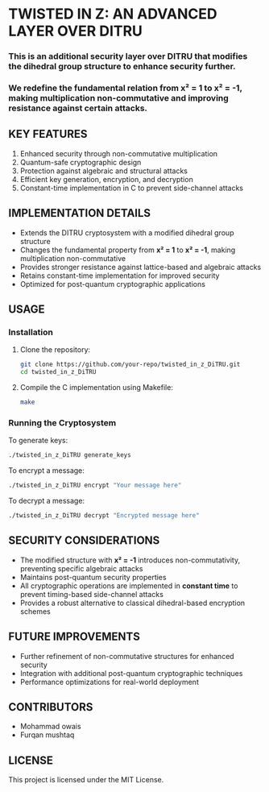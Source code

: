 # TWISTED IN Z: AN ADVANCED LAYER OVER DITRU

### This is an additional security layer over DITRU that modifies the dihedral group structure to enhance security further.

### We redefine the fundamental relation from x² = 1 to x² = -1, making multiplication non-commutative and improving resistance against certain attacks.

## KEY FEATURES

1. Enhanced security through non-commutative multiplication
2. Quantum-safe cryptographic design
3. Protection against algebraic and structural attacks
4. Efficient key generation, encryption, and decryption
5. Constant-time implementation in C to prevent side-channel attacks

## IMPLEMENTATION DETAILS

- Extends the DITRU cryptosystem with a modified dihedral group structure
- Changes the fundamental property from **x² = 1** to **x² = -1**, making multiplication non-commutative
- Provides stronger resistance against lattice-based and algebraic attacks
- Retains constant-time implementation for improved security
- Optimized for post-quantum cryptographic applications

## USAGE

### Installation

1. Clone the repository:
   ```bash
   git clone https://github.com/your-repo/twisted_in_z_DiTRU.git
   cd twisted_in_z_DiTRU
   ```
2. Compile the C implementation using Makefile:
   ```bash
   make
   ```

### Running the Cryptosystem

To generate keys:

```bash
./twisted_in_z_DiTRU generate_keys
```

To encrypt a message:

```bash
./twisted_in_z_DiTRU encrypt "Your message here"
```

To decrypt a message:

```bash
./twisted_in_z_DiTRU decrypt "Encrypted message here"
```

## SECURITY CONSIDERATIONS

- The modified structure with **x² = -1** introduces non-commutativity, preventing specific algebraic attacks
- Maintains post-quantum security properties
- All cryptographic operations are implemented in **constant time** to prevent timing-based side-channel attacks
- Provides a robust alternative to classical dihedral-based encryption schemes

## FUTURE IMPROVEMENTS

- Further refinement of non-commutative structures for enhanced security
- Integration with additional post-quantum cryptographic techniques
- Performance optimizations for real-world deployment

## CONTRIBUTORS

- Mohammad owais
- Furqan mushtaq

## LICENSE

This project is licensed under the MIT License.

